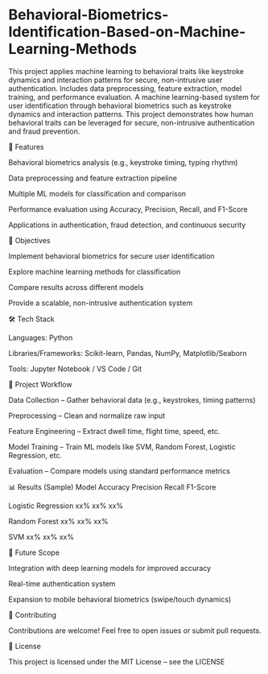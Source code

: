 # Behavioral-Biometrics-Identification-Based-on-Machine-Learning-Methods
This project applies machine learning to behavioral traits like keystroke dynamics and interaction patterns for secure, non-intrusive user authentication. Includes data preprocessing, feature extraction, model training, and performance evaluation.
A machine learning-based system for user identification through behavioral biometrics such as keystroke dynamics and interaction patterns. This project demonstrates how human behavioral traits can be leveraged for secure, non-intrusive authentication and fraud prevention.

📌 Features

Behavioral biometrics analysis (e.g., keystroke timing, typing rhythm)

Data preprocessing and feature extraction pipeline

Multiple ML models for classification and comparison

Performance evaluation using Accuracy, Precision, Recall, and F1-Score

Applications in authentication, fraud detection, and continuous security

🎯 Objectives

Implement behavioral biometrics for secure user identification

Explore machine learning methods for classification

Compare results across different models

Provide a scalable, non-intrusive authentication system

🛠️ Tech Stack

Languages: Python

Libraries/Frameworks: Scikit-learn, Pandas, NumPy, Matplotlib/Seaborn

Tools: Jupyter Notebook / VS Code / Git

📂 Project Workflow

Data Collection – Gather behavioral data (e.g., keystrokes, timing patterns)

Preprocessing – Clean and normalize raw input

Feature Engineering – Extract dwell time, flight time, speed, etc.

Model Training – Train ML models like SVM, Random Forest, Logistic Regression, etc.

Evaluation – Compare models using standard performance metrics

📊 Results (Sample)
Model	Accuracy	  Precision	 Recall	   F1-Score

Logistic Regression	xx%	      xx%	         xx%

Random Forest	      xx%	      xx%	         xx%

SVM	                xx%	      xx%	         xx%

📌 Future Scope

Integration with deep learning models for improved accuracy

Real-time authentication system

Expansion to mobile behavioral biometrics (swipe/touch dynamics)

🤝 Contributing

Contributions are welcome! Feel free to open issues or submit pull requests.

📜 License

This project is licensed under the MIT License – see the LICENSE
